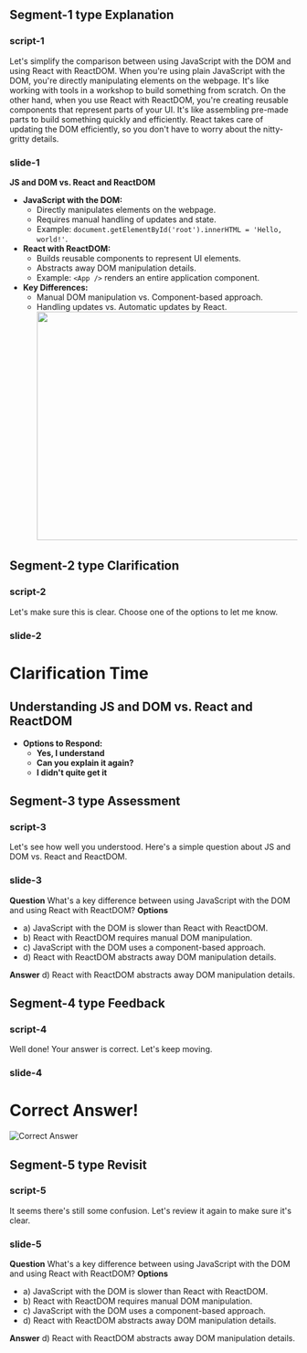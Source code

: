 ## Segment-1 type Explanation

### script-1
Let's simplify the comparison between using JavaScript with the DOM and using React with ReactDOM. When you're using plain JavaScript with the DOM, you're directly manipulating elements on the webpage. It's like working with tools in a workshop to build something from scratch. On the other hand, when you use React with ReactDOM, you're creating reusable components that represent parts of your UI. It's like assembling pre-made parts to build something quickly and efficiently. React takes care of updating the DOM efficiently, so you don't have to worry about the nitty-gritty details.

### slide-1
  **JS and DOM vs. React and ReactDOM**
  - **JavaScript with the DOM:**
    - Directly manipulates elements on the webpage.
    - Requires manual handling of updates and state.
    - Example: `document.getElementById('root').innerHTML = 'Hello, world!'`.
  - **React with ReactDOM:**
    - Builds reusable components to represent UI elements.
    - Abstracts away DOM manipulation details.
    - Example: `<App />` renders an entire application component.
  - **Key Differences:**
    - Manual DOM manipulation vs. Component-based approach.
    - Handling updates vs. Automatic updates by React.
        <img src="https://i.imgur.com/ql19S7x.png" style="height:10vh; width:20vh; object-fit:contain" />

## Segment-2 type Clarification

### script-2
Let's make sure this is clear. Choose one of the options to let me know.

### slide-2
  # Clarification Time
  ## Understanding JS and DOM vs. React and ReactDOM
  - **Options to Respond:**
    - **Yes, I understand**
    - **Can you explain it again?**
    - **I didn't quite get it**

## Segment-3 type Assessment

### script-3
Let's see how well you understood. Here's a simple question about JS and DOM vs. React and ReactDOM.

### slide-3
**Question**
What's a key difference between using JavaScript with the DOM and using React with ReactDOM?
**Options**
- a) JavaScript with the DOM is slower than React with ReactDOM.
- b) React with ReactDOM requires manual DOM manipulation.
- c) JavaScript with the DOM uses a component-based approach.
- d) React with ReactDOM abstracts away DOM manipulation details.

**Answer**
d) React with ReactDOM abstracts away DOM manipulation details.

## Segment-4 type Feedback

### script-4
Well done! Your answer is correct. Let's keep moving.

### slide-4
  # Correct Answer!
  ![Correct Answer](https://img.freepik.com/premium-vector/student-get-right-answer-illustration_561940-7.jpg)

## Segment-5 type Revisit

### script-5
It seems there's still some confusion. Let's review it again to make sure it's clear.

### slide-5
**Question**
What's a key difference between using JavaScript with the DOM and using React with ReactDOM?
**Options**
- a) JavaScript with the DOM is slower than React with ReactDOM.
- b) React with ReactDOM requires manual DOM manipulation.
- c) JavaScript with the DOM uses a component-based approach.
- d) React with ReactDOM abstracts away DOM manipulation details.

**Answer**
d) React with ReactDOM abstracts away DOM manipulation details.